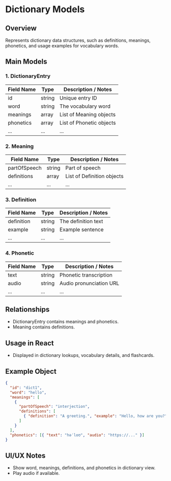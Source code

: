 # Dictionary Models

## Overview

Represents dictionary data structures, such as definitions, meanings, phonetics, and usage examples for vocabulary words.

## Main Models

### 1. DictionaryEntry

| Field Name | Type   | Description / Notes      |
| ---------- | ------ | ------------------------ |
| id         | string | Unique entry ID          |
| word       | string | The vocabulary word      |
| meanings   | array  | List of Meaning objects  |
| phonetics  | array  | List of Phonetic objects |
| ...        | ...    | ...                      |

### 2. Meaning

| Field Name   | Type   | Description / Notes        |
| ------------ | ------ | -------------------------- |
| partOfSpeech | string | Part of speech             |
| definitions  | array  | List of Definition objects |
| ...          | ...    | ...                        |

### 3. Definition

| Field Name | Type   | Description / Notes |
| ---------- | ------ | ------------------- |
| definition | string | The definition text |
| example    | string | Example sentence    |
| ...        | ...    | ...                 |

### 4. Phonetic

| Field Name | Type   | Description / Notes     |
| ---------- | ------ | ----------------------- |
| text       | string | Phonetic transcription  |
| audio      | string | Audio pronunciation URL |
| ...        | ...    | ...                     |

## Relationships

- DictionaryEntry contains meanings and phonetics.
- Meaning contains definitions.

## Usage in React

- Displayed in dictionary lookups, vocabulary details, and flashcards.

## Example Object

```json
{
  "id": "dict1",
  "word": "hello",
  "meanings": [
    {
      "partOfSpeech": "interjection",
      "definitions": [
        { "definition": "A greeting.", "example": "Hello, how are you?" }
      ]
    }
  ],
  "phonetics": [{ "text": "həˈloʊ", "audio": "https://..." }]
}
```

## UI/UX Notes

- Show word, meanings, definitions, and phonetics in dictionary view.
- Play audio if available.

